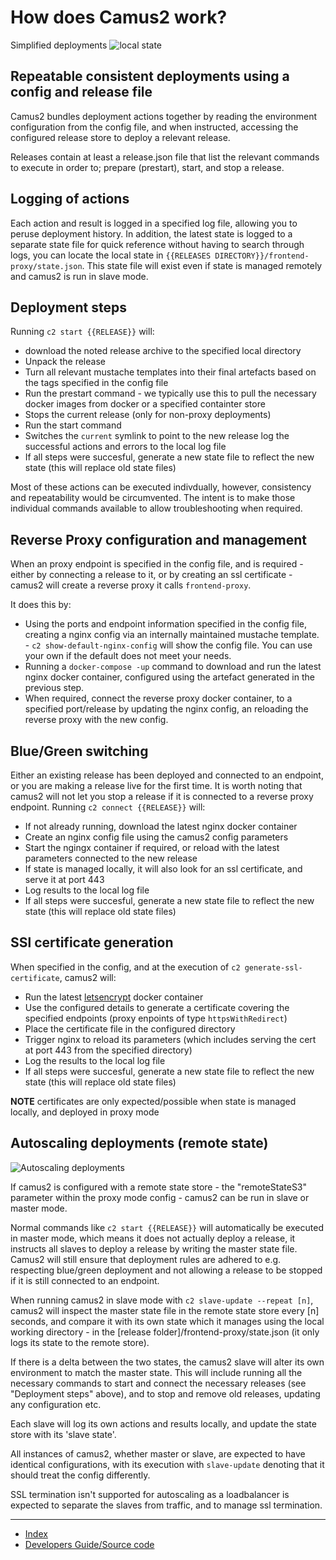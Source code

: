 # How does Camus2 work?

Simplified deployments
![local state](https://docs.google.com/drawings/d/e/2PACX-1vTsSP9bvwlSGS3YCjgTH0PjZV8wL5rZaBDMetwWUBE3FerO7aQuezJhAv2J-QyZpx-0jbj4yJTxAQlz/pub?w=669&h=314)

## Repeatable consistent deployments using a config and release file

Camus2 bundles deployment actions together by reading the environment configuration from the config file, and when instructed, accessing the configured release store to deploy a relevant release.

Releases contain at least a release.json file that list the relevant commands to execute in order to; prepare (prestart), start, and stop a release.

## Logging of actions

Each action and result is logged in a specified log file, allowing you to peruse deployment history.
In addition, the latest state is logged to a separate state file for quick reference without having to search through logs, you can locate the local state in `{{RELEASES DIRECTORY}}/frontend-proxy/state.json`. This state file will exist even if state is managed remotely and camus2 is run in slave mode.

## Deployment steps

Running `c2 start {{RELEASE}}` will:

- download the noted release archive to the specified local directory
- Unpack the release
- Turn all relevant mustache templates into their final artefacts based on the tags specified in the config file
- Run the prestart command - we typically use this to pull  the necessary docker images from docker or a specified containter store
- Stops the current release (only for non-proxy deployments)
- Run the start command
- Switches the `current` symlink to point to the new release
log the successful actions and errors to the local log file
- If all steps were succesful, generate a new state file to reflect the new state (this will replace old state files)

Most of these actions can be executed indivdually, however,  consistency and repeatability would be circumvented. The intent is to make those individual commands available to allow troubleshooting when required.

## Reverse Proxy configuration and management

When an proxy endpoint is specified in the config file, and is required - either by connecting a release to it, or by creating an ssl certificate - camus2 will create a reverse proxy it calls `frontend-proxy`.

It does this by:

- Using the ports and endpoint information specified in the config file, creating a nginx config via an internally maintained mustache template. - `c2 show-default-nginx-config` will show the config file. You can use your own if the default does not meet your needs.
- Running a `docker-compose -up` command to download and run the latest nginx docker container, configured using the artefact generated in the previous step.
- When required, connect the reverse proxy docker container, to a specified port/release by updating the nginx config, an reloading the reverse proxy with the new config.

## Blue/Green switching

Either an existing release has been deployed and connected to an endpoint, or you are making a release live for the first time.
It is worth noting that camus2 will not let you stop a release if it is connected to a reverse proxy endpoint.
Running `c2 connect {{RELEASE}}` will:

- If not already running, download the latest nginx docker container
- Create an nginx config file using the camus2 config parameters
- Start the ngingx container if required, or reload with the latest parameters connected to the new release
- If state is managed locally, it will also look for an ssl certificate, and serve it at port 443
- Log results to the local log file
- If all steps were succesful, generate a new state file to reflect the new state (this will replace old state files)

## SSl certificate generation

When specified in the config, and at the execution of `c2 generate-ssl-certificate`, camus2 will:

- Run the latest [letsencrypt](https://letsencrypt.org/about/) docker container
- Use the configured details to generate a certificate covering the specified endpoints (proxy enpoints of type `httpsWithRedirect`)
- Place the certificate file in the configured directory
- Trigger nginx to reload its parameters (which includes serving the cert at port 443 from the specified directory)
- Log the results to the local log file
- If all steps were succesful, generate a new state file to reflect the new state (this will replace old state files)

**NOTE** certificates are only expected/possible when state is managed locally, and deployed in proxy mode

## Autoscaling deployments (remote state)

![Autoscaling deployments](https://docs.google.com/drawings/d/e/2PACX-1vTHqDew6xjw9QDTvnoN_V0L_k4qC8J4nQh5OxuddJn37xUv-XFLs6gewnPwA5_LaTnO0d4yj09vJGsV/pub?w=688&h=479)

If camus2 is configured with a remote state store - the "remoteStateS3" parameter within the proxy mode config - camus2 can be run in slave or master mode.

Normal commands like `c2 start {{RELEASE}}` will automatically be executed in master mode, which means it does not actually deploy a release, it instructs all slaves to deploy a release by writing the master state file. Camus2 will still ensure that deployment rules are adhered to e.g. respecting blue/green deployment and not allowing a release to be stopped if it is still connected to an endpoint.

When running camus2 in slave mode with `c2 slave-update --repeat [n]`, camus2 will inspect the master state file in the remote state store every [n] seconds, and compare it with its own state which it manages using the local working directory - in the [release folder]/frontend-proxy/state.json (it only logs its state to the remote store).

If there is a delta between the two states, the camus2 slave will alter its own environment to match the master state. This will include running all the necessary commands to start and connect the necessary releases (see "Deployment steps" above), and to stop and remove old releases, updating any configuration etc.

Each slave will log its own actions and results locally, and update the state store with its 'slave state'.

All instances of camus2, whether master or slave, are expected to have identical configurations, with its execution with `slave-update` denoting that it should treat the config differently.

SSL termination isn't supported for autoscaling as a loadbalancer is expected to separate the slaves from traffic, and to manage ssl termination.

---

- [Index](/hx-deploy-tool/index)
- [Developers Guide/Source code](https://github.com/helix-collective/hx-deploy-tool)

